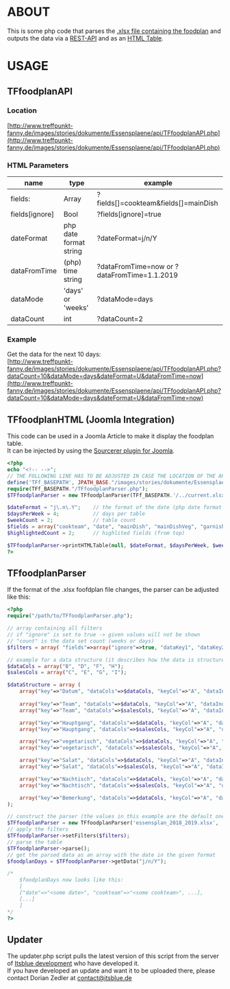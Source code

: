 # ABOUT

This is some php code that parses the [.xlsx file containing the foodplan](http://www.treffpunkt-fanny.de/images/stories/dokumente/Essensplaene/current.xlsx) and outputs the data via a [REST-API](http://www.treffpunkt-fanny.de/images/stories/dokumente/Essensplaene/api/TFfoodplanAPI.php) and as an [HTML Table](http://www.treffpunkt-fanny.de/index.php/fuer-schueler-und-lehrer/speiseplan).  

# USAGE
## TFfoodplanAPI
### Location
[http://www.treffpunkt-fanny.de/images/stories/dokumente/Essensplaene/api/TFfoodplanAPI.php](http://www.treffpunkt-fanny.de/images/stories/dokumente/Essensplaene/api/TFfoodplanAPI.php)

### HTML Parameters
| name           | type                   | example                                      |
| ---------------| -----------------------|----------------------------------------------|
| fields:        | Array                  | ?fields[]=cookteam&fields[]=mainDish         |
| fields[ignore] | Bool                   | ?fields[ignore]=true                         |
| dateFormat     | php date format string | ?dateFormat=j/n/Y                            |
| dataFromTime   | (php) time string      | ?dataFromTime=now or ?dataFromTime=1.1.2019  |
| dataMode       | 'days' or 'weeks'      | ?dataMode=days                               |
| dataCount      | int                    | ?dataCount=2                                 |

### Example
Get the data for the next 10 days:  
[http://www.treffpunkt-fanny.de/images/stories/dokumente/Essensplaene/api/TFfoodplanAPI.php?dataCount=10&dataMode=days&dateFormat=U&dataFromTime=now](http://www.treffpunkt-fanny.de/images/stories/dokumente/Essensplaene/api/TFfoodplanAPI.php?dataCount=10&dataMode=days&dateFormat=U&dataFromTime=now)


## TFfoodplanHTML (Joomla Integration)
This code can be used in a Joomla Article to make it display the foodplan table.  
It can be injected by using the [Sourcerer plugin for Joomla](https://extensions.joomla.org/extension/sourcerer/).  

```php
<?php
echo "<!-- -->";
// THE FOLLOWING LINE HAS TO BE ADJUSTED IN CASE THE LOCATION OF THE API FILES IS MODIFIED
define('TFf_BASEPATH', JPATH_BASE."/images/stories/dokumente/Essensplaene/api");
require(TFf_BASEPATH."/TFfoodplanParser.php"); 
$TFfoodplanParser = new TFfoodplanParser(TFf_BASEPATH.'/../current.xlsx', 'Essensplan', 'Xlsx'); 

$dateFormat = "j\.n\.Y";    // the format of the date (php date format string)
$daysPerWeek = 4;           // days per table
$weekCount = 2;             // table count
$fields = array("cookteam", "date", "mainDish", "mainDishVeg", "garnish", "dessert");   // displayed fields
$highlightedCount = 2;      // highlited fields (from top)

$TFfoodplanParser->printHTMLTable(null, $dateFormat, $daysPerWeek, $weekCount, $fields, $highlightedCount); 
?>
```

## TFfoodplanParser
If the format of the .xlsx foofdplan file changes, the parser can be adjusted like this:  

```php
<?php
require("/path/to/TFfoodplanParser.php");

// array containing all filters
// if "ignore" is set to true -> given values will not be shown
// "count" is the data set count (weeks or days)
$filters = array( "fields"=>array("ignore"=>true, "dataKey1", "dataKey2"), "data"=>array("fromTime"=>strtotime("time sting(e.g. 'now')"), "mode"=>"data filter mode ('days' or 'weeks')", "count"=>2));

// example for a data structure (it describes how the data is structured inside the table)
$dataCols = array("B", "D", "F", "H");
$salesCols = array("C", "E", "G", "I");

$dataStructure = array (
	array("key"=>"Datum", "dataCols"=>$dataCols, "keyCol"=>"A", "dataIndex"=>0, "name"=>"date"),
	
	array("key"=>"Team", "dataCols"=>$dataCols, "keyCol"=>"A", "dataIndex"=>1, "name"=>"cookteam"),
	array("key"=>"Team", "dataCols"=>$salesCols, "keyCol"=>"A", "dataIndex"=>1, "name"=>"allSales"),

	array("key"=>"Hauptgang", "dataCols"=>$dataCols, "keyCol"=>"A", "dataIndex"=>2, "name"=>"mainDish"),
	array("key"=>"Hauptgang", "dataCols"=>$salesCols, "keyCol"=>"A", "dataIndex"=>2, "name"=>"mainDishSales"),

	array("key"=>"vegetarisch", "dataCols"=>$dataCols, "keyCol"=>"A", "dataIndex"=>3, "name"=>"mainDishVeg"),
	array("key"=>"vegetarisch", "dataCols"=>$salesCols, "keyCol"=>"A", "dataIndex"=>3, "name"=>"mainDishVegSales"),

	array("key"=>"Salat", "dataCols"=>$dataCols, "keyCol"=>"A", "dataIndex"=>4, "name"=>"garnish"),
	array("key"=>"Salat", "dataCols"=>$salesCols, "keyCol"=>"A", "dataIndex"=>4, "name"=>"garnishSales"),

	array("key"=>"Nachtisch", "dataCols"=>$dataCols, "keyCol"=>"A", "dataIndex"=>5, "name"=>"dessert"),
	array("key"=>"Nachtisch", "dataCols"=>$salesCols, "keyCol"=>"A", "dataIndex"=>5, "name"=>"dessertSales"),

	array("key"=>"Bemerkung", "dataCols"=>$dataCols, "keyCol"=>"A", "dataIndex"=>6, "name"=>"note")
);

// construct the parser (the values in this example are the default ones -> you could run it without any and your achive the same result)
$TFfoodplanParser = new TFfoodplanParser('essensplan_2018_2019.xlsx', 'Essensplan 2018-2019', 'Xlsx', $dataStructure);
// apply the filters
$TFfoodplanParser->setFilters($filters);
// parse the table
$TFfoodplanParser->parse();
// get the parsed data as an array with the date in the given format
$foodplanDays = $TFfoodplanParser->getData("j/n/Y");

/*
	$foodplanDays now looks like this:
	[
	["date"=>"<some date>", "cookteam"=>"<some cookteam>", ...],
	[...]
	]
*/
?>
```

## Updater
The updater.php script pulls the latest version of this script from the server of [Itsblue development](https://itsblue.de) who have developed it.  
If you have developed an update and want it to be uploaded there, please contact Dorian Zedler at [contact@itsblue.de](mailto:contact@itsblue.de)  
